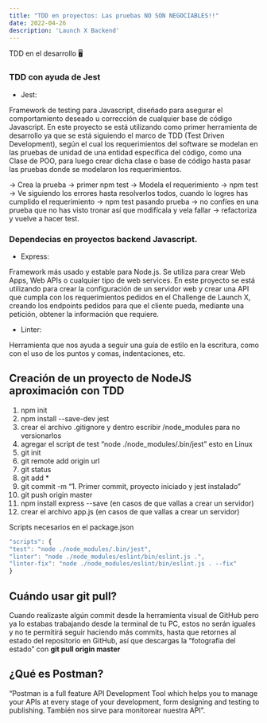 ```yaml
---
title: "TDD en proyectos: Las pruebas NO SON NEGOCIABLES!!"
date: 2022-04-26
description: 'Launch X Backend'
---
```



TDD en el desarrollo 🖥️

### TDD con ayuda de Jest

* Jest:

Framework de testing para Javascript, diseñado para asegurar el comportamiento deseado u corrección de cualquier base de código Javascript. En este proyecto se está utilizando como primer herramienta de desarrollo ya que se está siguiendo el marco de TDD (Test Driven Development), según el cual los requerimientos del software se modelan en las pruebas de unidad de una entidad específica del código, como una Clase de POO, para luego crear dicha clase o base de código hasta pasar las pruebas donde se modelaron los requerimientos.

-> Crea la prueba -> primer npm test -> Modela el requerimiento -> npm test -> Ve siguiendo los errores hasta resolverlos todos, cuando lo logres has cumplido el requerimiento -> npm test pasando prueba -> no confíes en una prueba que no has visto tronar así que modifícala y vela fallar -> refactoriza y vuelve a hacer test.

### Dependecias en proyectos backend Javascript.

* Express:

Framework más usado y estable para Node.js. Se utiliza para crear Web Apps, Web APIs o cualquier tipo de web services. En este proyecto se está utilizando para crear la configuración de un servidor web y crear una API que cumpla con los requerimientos pedidos en el Challenge de Launch X, creando los endpoints pedidos para que el cliente pueda, mediante una petición, obtener la información que requiere.


* Linter:

Herramienta que nos ayuda a seguir una guía de estilo en la escritura, como con el uso de los puntos y comas, indentaciones, etc.  


## Creación de un proyecto de NodeJS aproximación con TDD

1. npm init
2. npm install --save-dev jest
3.  crear el archivo .gitignore y dentro escribir /node_modules para no versionarlos
4. agregar el script de test “node ./node_modules/.bin/jest”  esto en Linux
5. git init
6. git remote add origin url
7. git status
8. git add *
9. git commit -m “1. Primer commit, proyecto iniciado y jest instalado”
10. git push origin master
11. npm install express --save  (en casos de que vallas a crear un servidor)
12. crear el archivo app.js  (en casos de que vallas a crear un servidor)
    
    

Scripts necesarios en el package.json

```jsx
"scripts": {
"test": "node ./node_modules/.bin/jest",
"linter": "node ./node_modules/eslint/bin/eslint.js .",
"linter-fix": "node ./node_modules/eslint/bin/eslint.js . --fix"
}
```


## Cuándo usar git pull?

Cuando realizaste algún commit desde la herramienta visual de GitHub pero ya lo estabas trabajando desde la terminal de tu PC, estos no serán iguales y no te permitirá seguir haciendo más commits, hasta que retornes al estado del repositorio en GitHub, así que descargas la “fotografía del estado” con **git pull origin master**

## ¿Qué es Postman?

“Postman is a full feature API Development Tool which helps you to manage your APIs at every stage of your development, form designing and testing to publishing. También nos sirve para monitorear nuestra API”.
